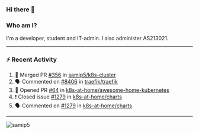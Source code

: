### Hi there 👋

### Who am I?
I'm a developer, student and IT-admin. I also administer AS213021.

---
### :zap: Recent Activity
<!--START_SECTION:activity-->
1. 🎉 Merged PR [#356](https://github.com/samip5/k8s-cluster/pull/356) in [samip5/k8s-cluster](https://github.com/samip5/k8s-cluster)
2. 🗣 Commented on [#8406](https://github.com/traefik/traefik/issues/8406) in [traefik/traefik](https://github.com/traefik/traefik)
3. 💪 Opened PR [#64](https://github.com/k8s-at-home/awesome-home-kubernetes/pull/64) in [k8s-at-home/awesome-home-kubernetes](https://github.com/k8s-at-home/awesome-home-kubernetes)
4. ❗️ Closed issue [#1279](https://github.com/k8s-at-home/charts/issues/1279) in [k8s-at-home/charts](https://github.com/k8s-at-home/charts)
5. 🗣 Commented on [#1279](https://github.com/k8s-at-home/charts/issues/1279) in [k8s-at-home/charts](https://github.com/k8s-at-home/charts)
<!--END_SECTION:activity-->
---

<img align="center" src="https://github-readme-stats.vercel.app/api?username=samip5&show_icons=true" alt="samip5" />
